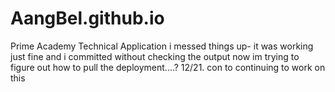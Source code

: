 # AangBel.github.io
Prime Academy Technical Application 
i messed things up- it was working just fine and i committed without checking the output now im trying to figure out how to pull the deployment....? 12/21. con to continuing to work on this 
